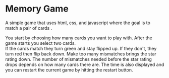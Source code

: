 # Memory Game

A simple game that uses html, css, and javascript where the goal is to match a pair of cards .

You start by choosing how many cards you want to play with.  After the game starts you select two cards.  
If the cards match they turn green and stay flipped up.  If they don't, they turn red then flip back down.  Make too many
mismatches brings the star rating down.  The number of mismatches needed before the star rating drops depends on how many 
cards there are.  The time is also displayed and you can restart the current game by hitting the restart button.